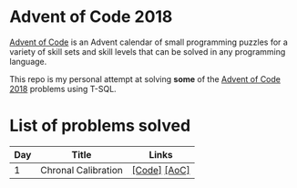 # Advent of Code 2018

[Advent of Code](http://adventofcode.com/about) is an Advent calendar of small programming puzzles for a variety of skill sets and skill levels that can be solved in any programming language. 

This repo is my personal attempt at solving **some** of the [Advent of Code 2018](http://adventofcode.com/2018) problems using T-SQL.

# List of problems solved

|   Day   | Title                                         |  Links                                       |
| --------|-----------------------------------------------|--------------------------------------------- |
|    1    | Chronal Calibration                           |  [\[Code\]](https://github.com/basoares/aoc2018-sql/tree/master/day01) [\[AoC\]](http://adventofcode.com/2018/day/1) |


